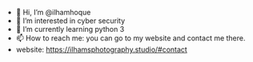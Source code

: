 - 👋 Hi, I’m @ilhamhoque
- 👀 I’m interested in cyber security
- 🌱 I’m currently learning python 3
- 📫 How to reach me: you can go to my website and contact me there.
- website: https://ilhamsphotography.studio/#contact

<!---
ilhamhoque/ilhamhoque is a ✨ special ✨ repository because its `README.md` (this file) appears on your GitHub profile.
You can click the Preview link to take a look at your changes.
--->
